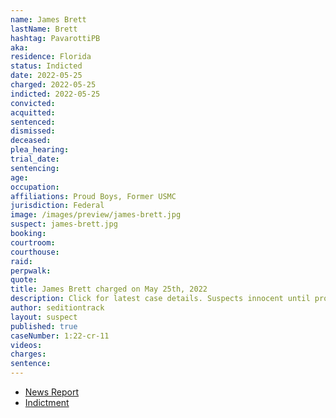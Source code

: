 ```yaml
---
name: James Brett
lastName: Brett
hashtag: PavarottiPB
aka:
residence: Florida
status: Indicted
date: 2022-05-25
charged: 2022-05-25
indicted: 2022-05-25
convicted:
acquitted:
sentenced:
dismissed:
deceased:
plea_hearing:
trial_date:
sentencing:
age:
occupation:
affiliations: Proud Boys, Former USMC
jurisdiction: Federal
image: /images/preview/james-brett.jpg
suspect: james-brett.jpg
booking:
courtroom:
courthouse:
raid:
perpwalk:
quote:
title: James Brett charged on May 25th, 2022
description: Click for latest case details. Suspects innocent until proven guilty.
author: seditiontrack
layout: suspect
published: true
caseNumber: 1:22-cr-11
videos:
charges:
sentence:
---
```


- [News Report](https://www.tampabay.com/news/clearwater/2022/06/03/men-from-clearwater-lakeland-latest-florida-arrests-in-us-capitol-riot/)
- [Indictment](https://www.justice.gov/usao-dc/case-multi-defendant/file/1510576/download)
